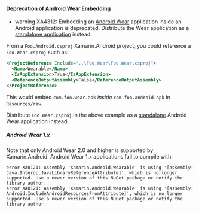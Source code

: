 #### Deprecation of Android Wear Embedding

* warning XA4312: Embedding an [Android Wear][0] application inside an
  Android application is deprecated. Distribute the Wear application
  as a [standalone application][1] instead.

From a `Foo.Android.csproj` Xamarin.Android project, you could
reference a `Foo.Wear.csproj` such as:

```xml
<ProjectReference Include="..\Foo.Wear\Foo.Wear.csproj">
  <Name>Wearable</Name>
  <IsAppExtension>True</IsAppExtension>
  <ReferenceOutputAssembly>False</ReferenceOutputAssembly>
</ProjectReference>
```

This would embed `com.foo.wear.apk` *inside* `com.foo.android.apk` in
`Resources/raw`.

Distribute `Foo.Wear.csproj` in the above example as a [standalone][1]
Android Wear application instead.

##### Android Wear 1.x

Note that only Android Wear 2.0 and higher is supported by
Xamarin.Android. Android Wear 1.x applications fail to compile with:

```
error XA0121: Assembly 'Xamarin.Android.Wearable' is using '[assembly: Java.Interop.JavaLibraryReferenceAttribute]', which is no longer supported. Use a newer version of this NuGet package or notify the library author.
error XA0121: Assembly 'Xamarin.Android.Wearable' is using '[assembly: Android.IncludeAndroidResourcesFromAttribute]', which is no longer supported. Use a newer version of this NuGet package or notify the library author.
```

[0]: https://docs.microsoft.com/xamarin/android/wear/get-started/intro-to-wear
[1]: https://developer.android.com/training/wearables/apps/standalone-apps
